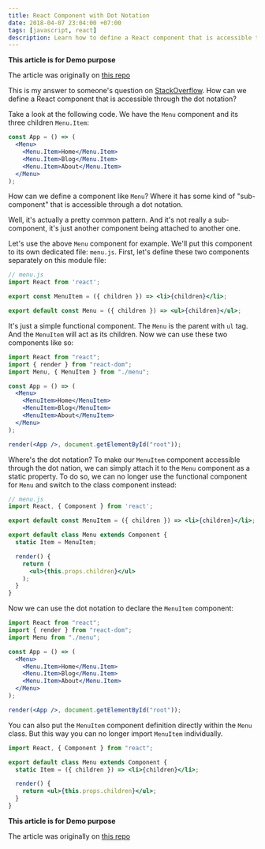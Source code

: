 ```yaml
---
title: React Component with Dot Notation
date: 2018-04-07 23:04:00 +07:00
tags: [javascript, react]
description: Learn how to define a React component that is accessible through the dot notation. A common component pattern to show a parent-child relation.
---
```



**This article is for Demo purpose**

The article was originally on [this repo](https://github.com/risan/risanb.com/blob/master/content/posts/react-component-with-dot-notation/index.md)

This is my answer to someone's question on [StackOverflow](https://stackoverflow.com/questions/49256472/react-how-to-extend-a-component-that-has-child-components-and-keep-them/49258038#answer-49258038). How can we define a React component that is accessible through the dot notation?

Take a look at the following code. We have the `Menu` component and its three children `Menu.Item`:

```jsx
const App = () => (
  <Menu>
    <Menu.Item>Home</Menu.Item>
    <Menu.Item>Blog</Menu.Item>
    <Menu.Item>About</Menu.Item>
  </Menu>
);
```

How can we define a component like `Menu`? Where it has some kind of "sub-component" that is accessible through a dot notation.

Well, it's actually a pretty common pattern. And it's not really a sub-component, it's just another component being attached to another one.

Let's use the above `Menu` component for example. We'll put this component to its own dedicated file: `menu.js`. First, let's define these two components separately on this module file:

```jsx
// menu.js
import React from 'react';

export const MenuItem = ({ children }) => <li>{children}</li>;

export default const Menu = ({ children }) => <ul>{children}</ul>;
```

It's just a simple functional component. The `Menu` is the parent with `ul` tag. And the `MenuItem` will act as its children. Now we can use these two components like so:

```jsx
import React from "react";
import { render } from "react-dom";
import Menu, { MenuItem } from "./menu";

const App = () => (
  <Menu>
    <MenuItem>Home</MenuItem>
    <MenuItem>Blog</MenuItem>
    <MenuItem>About</MenuItem>
  </Menu>
);

render(<App />, document.getElementById("root"));
```

Where's the dot notation? To make our `MenuItem` component accessible through the dot nation, we can simply attach it to the `Menu` component as a static property. To do so, we can no longer use the functional component for `Menu` and switch to the class component instead:

```jsx
// menu.js
import React, { Component } from 'react';

export default const MenuItem = ({ children }) => <li>{children}</li>;

export default class Menu extends Component {
  static Item = MenuItem;

  render() {
    return (
      <ul>{this.props.children}</ul>
    );
  }
}
```

Now we can use the dot notation to declare the `MenuItem` component:

```jsx
import React from "react";
import { render } from "react-dom";
import Menu from "./menu";

const App = () => (
  <Menu>
    <Menu.Item>Home</Menu.Item>
    <Menu.Item>Blog</Menu.Item>
    <Menu.Item>About</Menu.Item>
  </Menu>
);

render(<App />, document.getElementById("root"));
```

You can also put the `MenuItem` component definition directly within the `Menu` class. But this way you can no longer import `MenuItem` individually.

```jsx
import React, { Component } from "react";

export default class Menu extends Component {
  static Item = ({ children }) => <li>{children}</li>;

  render() {
    return <ul>{this.props.children}</ul>;
  }
}
```

**This article is for Demo purpose**

The article was originally on [this repo](https://github.com/risan/risanb.com/blob/master/content/posts/react-component-with-dot-notation/index.md)
